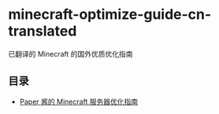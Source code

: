 # minecraft-optimize-guide-cn-translated
已翻译的 Minecraft 的国外优质优化指南

## 目录
* [Paper 酱的 Minecraft 服务器优化指南](/paper-optimization.md)